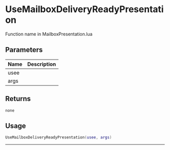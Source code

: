 # UseMailboxDeliveryReadyPresentation

Function name in MailboxPresentation.lua

## Parameters

| Name | Description |
| ---- | ----------- |
| usee |             |
| args |             |

## Returns

`none`

## Usage

```lua
UseMailboxDeliveryReadyPresentation(usee, args)
```

---
